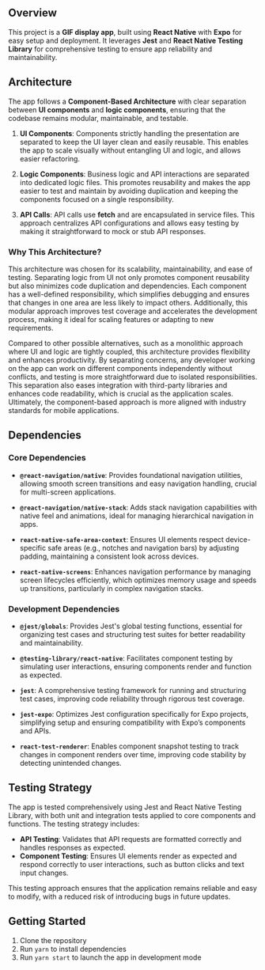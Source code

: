 ## Overview
This project is a **GIF display app**, built using **React Native** with **Expo** for easy setup and deployment. It leverages **Jest** and **React Native Testing Library** for comprehensive testing to ensure app reliability and maintainability.

## Architecture

The app follows a **Component-Based Architecture** with clear separation between **UI components** and **logic components**, ensuring that the codebase remains modular, maintainable, and testable.

1. **UI Components**: Components strictly handling the presentation are separated to keep the UI layer clean and easily reusable. This enables the app to scale visually without entangling UI and logic, and allows easier refactoring.

2. **Logic Components**: Business logic and API interactions are separated into dedicated logic files. This promotes reusability and makes the app easier to test and maintain by avoiding duplication and keeping the components focused on a single responsibility.

3. **API Calls**: API calls use **fetch** and are encapsulated in service files. This approach centralizes API configurations and allows easy testing by making it straightforward to mock or stub API responses.

### Why This Architecture?

This architecture was chosen for its scalability, maintainability, and ease of testing. Separating logic from UI not only promotes component reusability but also minimizes code duplication and dependencies. Each component has a well-defined responsibility, which simplifies debugging and ensures that changes in one area are less likely to impact others. Additionally, this modular approach improves test coverage and accelerates the development process, making it ideal for scaling features or adapting to new requirements.

Compared to other possible alternatives, such as a monolithic approach where UI and logic are tightly coupled, this architecture provides flexibility and enhances productivity. By separating concerns, any developer working on the app can work on different components independently without conflicts, and testing is more straightforward due to isolated responsibilities. This separation also eases integration with third-party libraries and enhances code readability, which is crucial as the application scales. Ultimately, the component-based approach is more aligned with industry standards for mobile applications.

## Dependencies

### Core Dependencies

- **`@react-navigation/native`**: Provides foundational navigation utilities, allowing smooth screen transitions and easy navigation handling, crucial for multi-screen applications.

- **`@react-navigation/native-stack`**: Adds stack navigation capabilities with native feel and animations, ideal for managing hierarchical navigation in apps.

- **`react-native-safe-area-context`**: Ensures UI elements respect device-specific safe areas (e.g., notches and navigation bars) by adjusting padding, maintaining a consistent look across devices.

- **`react-native-screens`**: Enhances navigation performance by managing screen lifecycles efficiently, which optimizes memory usage and speeds up transitions, particularly in complex navigation stacks.

### Development Dependencies

- **`@jest/globals`**: Provides Jest's global testing functions, essential for organizing test cases and structuring test suites for better readability and maintainability.

- **`@testing-library/react-native`**: Facilitates component testing by simulating user interactions, ensuring components render and function as expected.

- **`jest`**: A comprehensive testing framework for running and structuring test cases, improving code reliability through rigorous test coverage.

- **`jest-expo`**: Optimizes Jest configuration specifically for Expo projects, simplifying setup and ensuring compatibility with Expo’s components and APIs.

- **`react-test-renderer`**: Enables component snapshot testing to track changes in component renders over time, improving code stability by detecting unintended changes.

## Testing Strategy

The app is tested comprehensively using Jest and React Native Testing Library, with both unit and integration tests applied to core components and functions. The testing strategy includes:

- **API Testing**: Validates that API requests are formatted correctly and handles responses as expected.
- **Component Testing**: Ensures UI elements render as expected and respond correctly to user interactions, such as button clicks and text input changes.

This testing approach ensures that the application remains reliable and easy to modify, with a reduced risk of introducing bugs in future updates.

## Getting Started

1. Clone the repository
2. Run `yarn` to install dependencies
3. Run `yarn start` to launch the app in development mode
